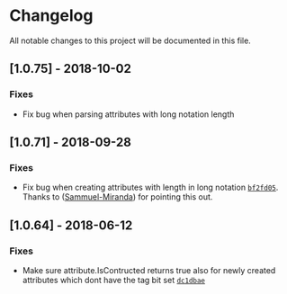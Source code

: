 # Changelog
All notable changes to this project will be documented in this file.

## [1.0.75] - 2018-10-02
### Fixes
- Fix bug when parsing attributes with long notation length


## [1.0.71] - 2018-09-28
### Fixes
- Fix bug when creating attributes with length in long notation [`bf2fd05`](https://github.com/vforteli/Flexinets.Ldap.Core/commit/bf2fd05). Thanks to ([Sammuel-Miranda](https://github.com/Sammuel-Miranda)) for pointing this out.


## [1.0.64] - 2018-06-12
### Fixes
- Make sure attribute.IsContructed returns true also for newly created attributes which dont have the tag bit set [`dc1dbae`](https://github.com/vforteli/Flexinets.Ldap.Core/commit/dc1dbae) 
